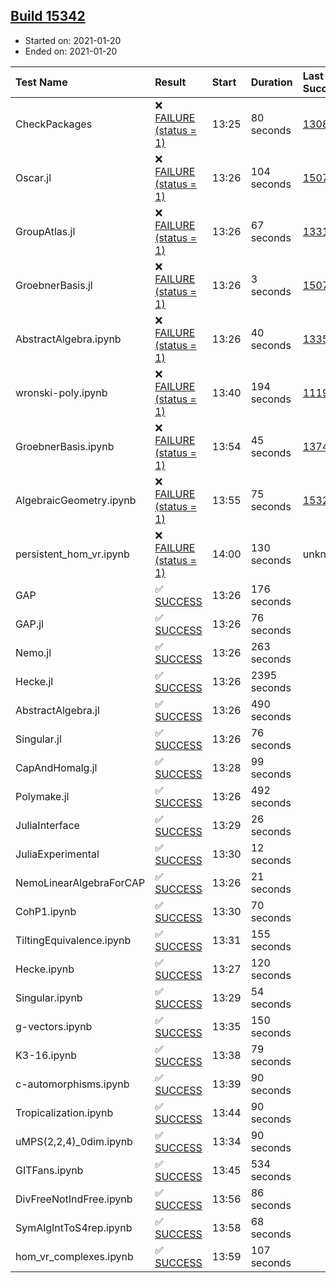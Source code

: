 ## [Build 15342](https://oscarci.mathematik.uni-kl.de/job/oscar/15342/)

* Started on: 2021-01-20
* Ended on: 2021-01-20

| Test Name    | Result | Start | Duration | Last Success | First Failure |
|:-------------|:-------|:------|:---------|:-------------|:--------------|
| CheckPackages | ❌ [FAILURE (status = 1)](https://oscarci.mathematik.uni-kl.de/job/oscar/15342/artifact/logs/build-15342/CheckPackages.log) | 13:25 | 80 seconds | [13085](https://oscarci.mathematik.uni-kl.de/job/oscar/13085/) | [13086](https://oscarci.mathematik.uni-kl.de/job/oscar/13086/) |
| Oscar.jl | ❌ [FAILURE (status = 1)](https://oscarci.mathematik.uni-kl.de/job/oscar/15342/artifact/logs/build-15342/Oscar.jl.log) | 13:26 | 104 seconds | [15079](https://oscarci.mathematik.uni-kl.de/job/oscar/15079/) | [15080](https://oscarci.mathematik.uni-kl.de/job/oscar/15080/) |
| GroupAtlas.jl | ❌ [FAILURE (status = 1)](https://oscarci.mathematik.uni-kl.de/job/oscar/15342/artifact/logs/build-15342/GroupAtlas.jl.log) | 13:26 | 67 seconds | [13311](https://oscarci.mathematik.uni-kl.de/job/oscar/13311/) | [13312](https://oscarci.mathematik.uni-kl.de/job/oscar/13312/) |
| GroebnerBasis.jl | ❌ [FAILURE (status = 1)](https://oscarci.mathematik.uni-kl.de/job/oscar/15342/artifact/logs/build-15342/GroebnerBasis.jl.log) | 13:26 | 3 seconds | [15079](https://oscarci.mathematik.uni-kl.de/job/oscar/15079/) | [15080](https://oscarci.mathematik.uni-kl.de/job/oscar/15080/) |
| AbstractAlgebra.ipynb | ❌ [FAILURE (status = 1)](https://oscarci.mathematik.uni-kl.de/job/oscar/15342/artifact/logs/build-15342/AbstractAlgebra.ipynb.log) | 13:26 | 40 seconds | [13355](https://oscarci.mathematik.uni-kl.de/job/oscar/13355/) | [13356](https://oscarci.mathematik.uni-kl.de/job/oscar/13356/) |
| wronski-poly.ipynb | ❌ [FAILURE (status = 1)](https://oscarci.mathematik.uni-kl.de/job/oscar/15342/artifact/logs/build-15342/wronski-poly.ipynb.log) | 13:40 | 194 seconds | [11192](https://oscarci.mathematik.uni-kl.de/job/oscar/11192/) | [11193](https://oscarci.mathematik.uni-kl.de/job/oscar/11193/) |
| GroebnerBasis.ipynb | ❌ [FAILURE (status = 1)](https://oscarci.mathematik.uni-kl.de/job/oscar/15342/artifact/logs/build-15342/GroebnerBasis.ipynb.log) | 13:54 | 45 seconds | [13748](https://oscarci.mathematik.uni-kl.de/job/oscar/13748/) | [13749](https://oscarci.mathematik.uni-kl.de/job/oscar/13749/) |
| AlgebraicGeometry.ipynb | ❌ [FAILURE (status = 1)](https://oscarci.mathematik.uni-kl.de/job/oscar/15342/artifact/logs/build-15342/AlgebraicGeometry.ipynb.log) | 13:55 | 75 seconds | [15322](https://oscarci.mathematik.uni-kl.de/job/oscar/15322/) | [15323](https://oscarci.mathematik.uni-kl.de/job/oscar/15323/) |
| persistent_hom_vr.ipynb | ❌ [FAILURE (status = 1)](https://oscarci.mathematik.uni-kl.de/job/oscar/15342/artifact/logs/build-15342/persistent_hom_vr.ipynb.log) | 14:00 | 130 seconds | unknown | unknown |
| GAP | ✅ [SUCCESS](https://oscarci.mathematik.uni-kl.de/job/oscar/15342/artifact/logs/build-15342/GAP.log) | 13:26 | 176 seconds |  |  |
| GAP.jl | ✅ [SUCCESS](https://oscarci.mathematik.uni-kl.de/job/oscar/15342/artifact/logs/build-15342/GAP.jl.log) | 13:26 | 76 seconds |  |  |
| Nemo.jl | ✅ [SUCCESS](https://oscarci.mathematik.uni-kl.de/job/oscar/15342/artifact/logs/build-15342/Nemo.jl.log) | 13:26 | 263 seconds |  |  |
| Hecke.jl | ✅ [SUCCESS](https://oscarci.mathematik.uni-kl.de/job/oscar/15342/artifact/logs/build-15342/Hecke.jl.log) | 13:26 | 2395 seconds |  |  |
| AbstractAlgebra.jl | ✅ [SUCCESS](https://oscarci.mathematik.uni-kl.de/job/oscar/15342/artifact/logs/build-15342/AbstractAlgebra.jl.log) | 13:26 | 490 seconds |  |  |
| Singular.jl | ✅ [SUCCESS](https://oscarci.mathematik.uni-kl.de/job/oscar/15342/artifact/logs/build-15342/Singular.jl.log) | 13:26 | 76 seconds |  |  |
| CapAndHomalg.jl | ✅ [SUCCESS](https://oscarci.mathematik.uni-kl.de/job/oscar/15342/artifact/logs/build-15342/CapAndHomalg.jl.log) | 13:28 | 99 seconds |  |  |
| Polymake.jl | ✅ [SUCCESS](https://oscarci.mathematik.uni-kl.de/job/oscar/15342/artifact/logs/build-15342/Polymake.jl.log) | 13:26 | 492 seconds |  |  |
| JuliaInterface | ✅ [SUCCESS](https://oscarci.mathematik.uni-kl.de/job/oscar/15342/artifact/logs/build-15342/JuliaInterface.log) | 13:29 | 26 seconds |  |  |
| JuliaExperimental | ✅ [SUCCESS](https://oscarci.mathematik.uni-kl.de/job/oscar/15342/artifact/logs/build-15342/JuliaExperimental.log) | 13:30 | 12 seconds |  |  |
| NemoLinearAlgebraForCAP | ✅ [SUCCESS](https://oscarci.mathematik.uni-kl.de/job/oscar/15342/artifact/logs/build-15342/NemoLinearAlgebraForCAP.log) | 13:26 | 21 seconds |  |  |
| CohP1.ipynb | ✅ [SUCCESS](https://oscarci.mathematik.uni-kl.de/job/oscar/15342/artifact/logs/build-15342/CohP1.ipynb.log) | 13:30 | 70 seconds |  |  |
| TiltingEquivalence.ipynb | ✅ [SUCCESS](https://oscarci.mathematik.uni-kl.de/job/oscar/15342/artifact/logs/build-15342/TiltingEquivalence.ipynb.log) | 13:31 | 155 seconds |  |  |
| Hecke.ipynb | ✅ [SUCCESS](https://oscarci.mathematik.uni-kl.de/job/oscar/15342/artifact/logs/build-15342/Hecke.ipynb.log) | 13:27 | 120 seconds |  |  |
| Singular.ipynb | ✅ [SUCCESS](https://oscarci.mathematik.uni-kl.de/job/oscar/15342/artifact/logs/build-15342/Singular.ipynb.log) | 13:29 | 54 seconds |  |  |
| g-vectors.ipynb | ✅ [SUCCESS](https://oscarci.mathematik.uni-kl.de/job/oscar/15342/artifact/logs/build-15342/g-vectors.ipynb.log) | 13:35 | 150 seconds |  |  |
| K3-16.ipynb | ✅ [SUCCESS](https://oscarci.mathematik.uni-kl.de/job/oscar/15342/artifact/logs/build-15342/K3-16.ipynb.log) | 13:38 | 79 seconds |  |  |
| c-automorphisms.ipynb | ✅ [SUCCESS](https://oscarci.mathematik.uni-kl.de/job/oscar/15342/artifact/logs/build-15342/c-automorphisms.ipynb.log) | 13:39 | 90 seconds |  |  |
| Tropicalization.ipynb | ✅ [SUCCESS](https://oscarci.mathematik.uni-kl.de/job/oscar/15342/artifact/logs/build-15342/Tropicalization.ipynb.log) | 13:44 | 90 seconds |  |  |
| uMPS(2,2,4)_0dim.ipynb | ✅ [SUCCESS](https://oscarci.mathematik.uni-kl.de/job/oscar/15342/artifact/logs/build-15342/uMPS-2-2-4-_0dim.ipynb.log) | 13:34 | 90 seconds |  |  |
| GITFans.ipynb | ✅ [SUCCESS](https://oscarci.mathematik.uni-kl.de/job/oscar/15342/artifact/logs/build-15342/GITFans.ipynb.log) | 13:45 | 534 seconds |  |  |
| DivFreeNotIndFree.ipynb | ✅ [SUCCESS](https://oscarci.mathematik.uni-kl.de/job/oscar/15342/artifact/logs/build-15342/DivFreeNotIndFree.ipynb.log) | 13:56 | 86 seconds |  |  |
| SymAlgIntToS4rep.ipynb | ✅ [SUCCESS](https://oscarci.mathematik.uni-kl.de/job/oscar/15342/artifact/logs/build-15342/SymAlgIntToS4rep.ipynb.log) | 13:58 | 68 seconds |  |  |
| hom_vr_complexes.ipynb | ✅ [SUCCESS](https://oscarci.mathematik.uni-kl.de/job/oscar/15342/artifact/logs/build-15342/hom_vr_complexes.ipynb.log) | 13:59 | 107 seconds |  |  |
